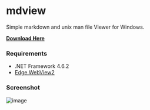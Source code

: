# mdview
Simple markdown and unix man file Viewer for Windows.

**[Download Here](https://github.com/setsumi/mdview/releases/)**

### Requirements
- .NET Framework 4.6.2
- [Edge WebView2](https://developer.microsoft.com/en-us/microsoft-edge/webview2/#download-section)


### Screenshot
![image](https://user-images.githubusercontent.com/5970554/236902353-ae0223d1-0f0c-4300-9ad1-93dae2828c3b.png)

